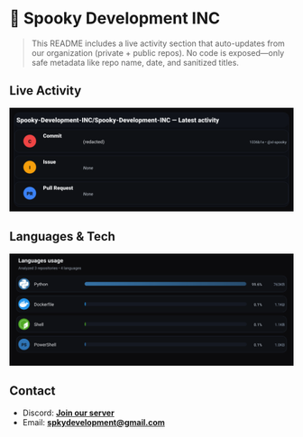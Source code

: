 # 👻 Spooky Development INC

> This README includes a live activity section that auto-updates from our organization (private + public repos). No code is exposed—only safe metadata like repo name, date, and sanitized titles.

## Live Activity
![Repo Snapshot](./assets/repo-snapshot.svg?v=35d3c519cb)

## Languages & Tech
![Languages Usage](./assets/languages.svg?v=f732009f56)

## Contact
- Discord: **[Join our server](https://discord.gg/XYspZgEEJb)**
- Email: **spkydevelopment@gmail.com**
